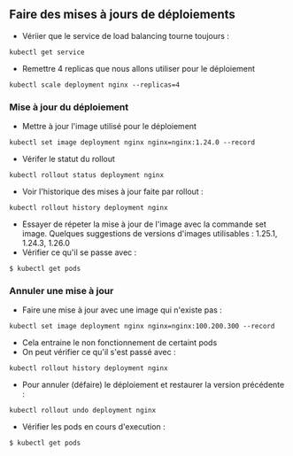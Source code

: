 ## Faire des mises à jours de déploiements
* Vériier que le service de load balancing tourne toujours :
```shell
kubectl get service
```
* Remettre 4 replicas que nous allons utiliser pour le déploiement
```shell
kubectl scale deployment nginx --replicas=4
```

### Mise à jour du déploiement

* Mettre à jour l'image utilisé pour le déploiement 

```shell 
kubectl set image deployment nginx nginx=nginx:1.24.0 --record
```
* Vérifer le statut du rollout
```shell
kubectl rollout status deployment nginx
```
* Voir l'historique des mises à jour faite par rollout :

```shell
kubectl rollout history deployment nginx
```
* Essayer de répeter la mise à jour de l'image avec la commande set image. Quelques suggestions de versions d'images utilisables :
 1.25.1, 1.24.3, 1.26.0
* Vérifier ce qu'il se passe avec :
```shell
$ kubectl get pods
```

### Annuler une mise à jour 
* Faire une mise à jour avec une image qui n'existe pas :
```shell
kubectl set image deployment nginx nginx=nginx:100.200.300 --record
```
* Cela entraine le non fonctionnement de certaint pods
* On peut vérifier ce qu'il s'est passé avec :
```shell
kubectl rollout history deployment nginx
```
* Pour annuler (défaire) le déploiement et restaurer la version précédente :
```shell
kubectl rollout undo deployment nginx
```
* Vérifier les pods en cours d'execution :
```shell
$ kubectl get pods
```
